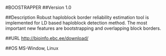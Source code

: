 #BOOSTRAPPER
##Version
1.0

##Description
Robust haploblock border reliability estimation tool is implemented for LD based haploblock detection method. The most important new features are bootstrapping and overlapping block borders.

##URL
http://bioinfo.ebc.ee/download/

##OS
MS-Window, Linux

